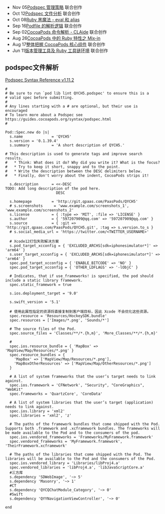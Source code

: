- Nov 05[Podspec 管理策略](https://www.desgard.com/2020/11/05/cocoapods-story-6.html) 联合创作
- Oct 12[Podspec 文件分析](https://www.desgard.com/2020/10/12/cocoapods-story-5.html) 联合创作
- Oct 08[Ruby 黑魔法 - eval 和 alias](https://www.desgard.com/2020/10/08/cocoapods-story-ex-2.html)
- Sep 16[Podfile 的解析逻辑](https://www.desgard.com/2020/09/16/cocoapods-story-4.html) 联合创作
- Sep 02[CocoaPods 命令解析 - CLAide](https://www.desgard.com/2020/09/02/cocoapods-story-3.html) 联合创作
- Aug 26[CocoaPods 中的 Ruby 特性之 Mix-in](https://www.desgard.com/2020/08/26/cocoapods-story-ex-1.html)
- Aug 17[整体把握 CocoaPods 核心组件](https://www.desgard.com/2020/08/17/cocoapods-story-2.html) 联合创作
- Jun 11[版本管理工具及 Ruby 工具链环境](https://www.desgard.com/2020/06/11/cocoapods-story-1.html) 联合创作





## podspec文件解析

[Podspec Syntax Reference v1.11.2](https://guides.cocoapods.org/syntax/podspec.html#specification)

```shell
#
# Be sure to run `pod lib lint QYCH5.podspec' to ensure this is a
# valid spec before submitting.
#
# Any lines starting with a # are optional, but their use is encouraged
# To learn more about a Podspec see https://guides.cocoapods.org/syntax/podspec.html
#

Pod::Spec.new do |s|
  s.name             = 'QYCH5'
  s.version = '0.1.39.4'
  s.summary          = 'A short description of QYCH5.'

# This description is used to generate tags and improve search results.
#   * Think: What does it do? Why did you write it? What is the focus?
#   * Try to keep it short, snappy and to the point.
#   * Write the description between the DESC delimiters below.
#   * Finally, don't worry about the indent, CocoaPods strips it!

  s.description      = <<-DESC
TODO: Add long description of the pod here.
                       DESC

  s.homepage         = 'http://git.qpaas.com/PaasPods/QYCH5'
  # s.screenshots     = 'www.example.com/screenshots_1', 'www.example.com/screenshots_2'
  s.license          = { :type => 'MIT', :file => 'LICENSE' }
  s.author           = { '597207909@qq.com' => '597207909@qq.com' }
  s.source           = { :git => 'http://git.qpaas.com/PaasPods/QYCH5.git', :tag => s.version.to_s }
  # s.social_media_url = 'https://twitter.com/<TWITTER_USERNAME>'

  # Xcode12打包失败解决方案
  s.pod_target_xcconfig = { 'EXCLUDED_ARCHS[sdk=iphonesimulator*]' => 'arm64' }
  s.user_target_xcconfig = { 'EXCLUDED_ARCHS[sdk=iphonesimulator*]' => 'arm64' }
  spec.pod_target_xcconfig = { 'ENABLE_BITCODE' => 'NO' }
  spec.pod_target_xcconfig = { 'OTHER_LDFLAGS' => '-lObjC' }

  # Indicates, that if use_frameworks! is specified, the pod should include a static library framework.
  spec.static_framework = true
  
  s.ios.deployment_target = '9.0'
  
  s.swift_version = '5.1'
  
  # 使用此属性指定的资源将直接复制到客户端目标，因此 Xcode 不会优化这些资源。
  spec.resource = 'Resources/HockeySDK.bundle'
  spec.resources = ['Images/*.png', 'Sounds/*']
  
  # The source files of the Pod.
  spec.source_files = 'Classes/**/*.{h,m}', 'More_Classes/**/*.{h,m}'

  # 
  spec.ios.resource_bundle = { 'MapBox' => 'MapView/Map/Resources/*.png' }
  spec.resource_bundles = {
    'MapBox' => ['MapView/Map/Resources/*.png'],
    'MapBoxOtherResources' => ['MapView/Map/OtherResources/*.png']
  }

  # A list of system frameworks that the user’s target needs to link against.
  spec.ios.framework = 'CFNetwork', "Security", "CoreGraphics", "WebKit"
  spec.frameworks = 'QuartzCore', 'CoreData'
 
  # A list of system libraries that the user’s target (application) needs to link against.
  spec.ios.library = 'xml2'
  spec.libraries = 'xml2', 'z'
    
  # The paths of the framework bundles that come shipped with the Pod. Supports both .framework and .xcframework bundles. The frameworks will be made available to the Pod and to the consumers of the pod.
  spec.ios.vendored_frameworks = 'Frameworks/MyFramework.framework'
  spec.vendored_frameworks = 'MyFramework.framework', 'TheirFramework.xcframework'
  
  # The paths of the libraries that come shipped with the Pod. The libraries will be available to the Pod and the consumers of the Pod.
  spec.ios.vendored_library = 'Libraries/libProj4.a'
  spec.vendored_libraries = 'libProj4.a', 'libJavaScriptCore.a'
  #三方库
  s.dependency 'SDWebImage', '~> 5'
  s.dependency 'Masonry', '~> 1'
  #CT
  s.dependency 'QYCQChatModule_Category', '~> 0'
  #Swift
  s.dependency 'QYYNavigationViewController', '~> 0'

end
```

